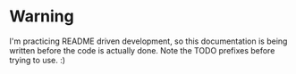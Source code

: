 # Warning #
I'm practicing README driven development, so this documentation is being written before the code
is actually done. Note the TODO prefixes before trying to use. :)